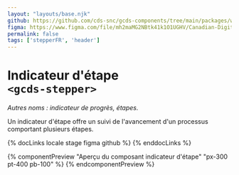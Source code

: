 ```yaml
---
layout: "layouts/base.njk"
github: https://github.com/cds-snc/gcds-components/tree/main/packages/web/src/components/gcds-stepper
figma: https://www.figma.com/file/mh2maMG2NBtk41k1O1UGHV/Canadian-Digital-Service%E2%80%A8---GC-Design-System?node-id=2945%3A10028&t=ciEmm7GYyGAY73zZ-0
permalink: false
tags: ['stepperFR', 'header']
---
```


# Indicateur d'étape <br>`<gcds-stepper>`

_Autres noms : indicateur de progrès, étapes._

Un indicateur d'étape offre un suivi de l'avancement d'un processus comportant plusieurs étapes.

{% docLinks locale stage figma github %}
{% enddocLinks %}

{% componentPreview "Aperçu du composant indicateur d'étape" "px-300 pt-400 pb-100" %}
<gcds-stepper current-step="1" total-steps="4"></gcds-stepper>
{% endcomponentPreview %}
